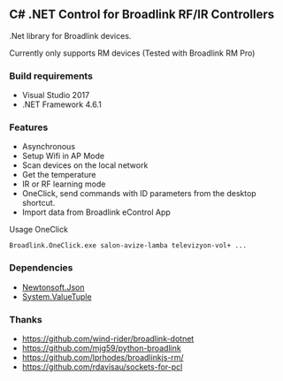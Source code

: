 ## C# .NET Control for Broadlink RF/IR Controllers

.Net library for Broadlink devices.

Currently only supports RM devices (Tested with Broadlink RM Pro)

### Build requirements
 * Visual Studio 2017
 * .NET Framework 4.6.1

### Features
 * Asynchronous
 * Setup Wifi in AP Mode
 * Scan devices on the local network
 * Get the temperature
 * IR or RF learning mode
 * OneClick, send commands with ID parameters from the desktop shortcut.
 * Import data from Broadlink eControl App

Usage OneClick
```
Broadlink.OneClick.exe salon-avize-lamba televizyon-vol+ ...
```
### Dependencies
 * [Newtonsoft.Json](https://www.nuget.org/packages/Newtonsoft.Json)
 * [System.ValueTuple](https://www.nuget.org/packages/System.ValueTuple)

### Thanks
 * https://github.com/wind-rider/broadlink-dotnet
 * https://github.com/mjg59/python-broadlink
 * https://github.com/lprhodes/broadlinkjs-rm/
 * https://github.com/rdavisau/sockets-for-pcl